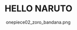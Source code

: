 <!DOCTYPE html>
<html>
  <head>
  </head>
  <body>
    <h1>HELLO NARUTO</h1>
  </body>
  <img>
  onepiece02_zoro_bandana.png
  </img>
</html>
